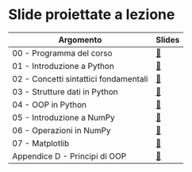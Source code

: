 # Slide proiettate a lezione

| Argomento | Slides |
| --------- | ------ |
| 00 - Programma del corso | [:link:](00_programma.pdf) |
| 01 - Introduzione a Python | [:link:](01_intro.pdf) |
| 02 - Concetti sintattici fondamentali | [:link:](02_syntax.pdf) |
| 03 - Strutture dati in Python | [:link:](03_data_structures.pdf) |
| 04 - OOP in Python | [:link:](04_classes.pdf) |
| 05 - Introduzione a NumPy | [:link:](05_intro_numpy.pdf) |
| 06 - Operazioni in NumPy | [:link:](06_numpy_ops.pdf) |
| 07 - Matplotlib | [:link:](07_matplotlib.pdf) |
| Appendice D - Principi di OOP | [:link:](app_d_oop.pdf) |
